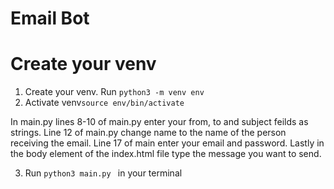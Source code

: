 # Email Bot

# Create your venv
1. Create your venv. Run `python3 -m venv env`
2. Activate venv`source env/bin/activate`

In main.py lines 8-10 of main.py enter your from, to and subject feilds as strings. Line 12 of main.py change name to the name of the person receiving the email. Line 17 of main enter your email and password. Lastly in the body element of the index.html file type the message you want to send.

3. Run `python3 main.py ` in your terminal
